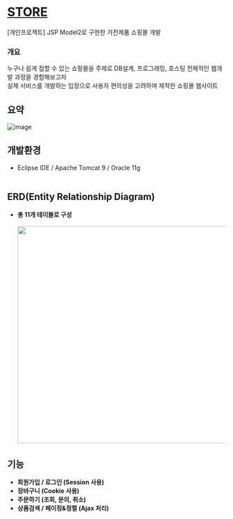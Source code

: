 # [STORE](http://woong-store.com)
[개인프로젝트] JSP Model2로 구현한 가전제품 쇼핑몰 개발<br>

 ### 개요 
누구나 쉽게 접할 수 있는 쇼핑몰을 주제로 DB설계, 프로그래밍, 호스팅 전체적인 웹개발 과정을 경험해보고자<br>
실제 서비스를 개발하는 입장으로 사용자 편의성을 고려하며 제작한 쇼핑몰 웹사이트

## 요약
![image](https://user-images.githubusercontent.com/98741141/152644288-59b2ced1-59d4-41be-a03f-1ee822b0ea3e.png)<br>

## 개발환경
 - Eclipse IDE / Apache Tomcat 9 / Oracle 11g <br><br>

## ERD(Entity Relationship Diagram)
- **총 11개 테이블로 구성**<br><br>
<img src="https://user-images.githubusercontent.com/98741141/152640482-c9ca0e64-be88-4926-b672-6462780e1147.JPG" style="width: 800px; height: 500px;"><br>

## 기능
 - **회원가입 / 로그인 (Session 사용)**<br>
 - **장바구니 (Cookie 사용)**<br>
 - **주문하기 (조회, 문의, 취소)**<br>
 - **상품검색 / 페이징&정렬 (Ajax 처리)**<br>

